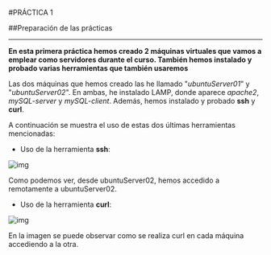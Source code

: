 #PRÁCTICA 1  


##Preparación de las prácticas

*****

**En esta primera práctica hemos creado 2 máquinas virtuales que vamos a emplear como servidores durante el curso. También hemos instalado y probado varias herramientas que también usaremos**

Las dos máquinas que hemos creado las he llamado "*ubuntuServer01*" y "*ubuntuServer02*". En ambas, he instalado LAMP, donde aparece *apache2*, *mySQL-server* y *mySQL-client*. Además, hemos instalado y probado **ssh** y **curl**. 

A continuación se muestra el uso de estas dos últimas herramientas mencionadas:

-  Uso de la herramienta **ssh**:

![img](https://github.com/JuanDiegoJr7/SWAP/blob/master/Pr%C3%A1cticas/Imagenes/ssh.PNG)

Como podemos ver, desde ubuntuServer02, hemos accedido a remotamente a ubuntuServer02.

- Uso de la herramienta **curl**:

![img](https://github.com/JuanDiegoJr7/SWAP/blob/master/Pr%C3%A1cticas/Imagenes/curl.PNG)

En la imagen se puede observar como se realiza curl en cada máquina accediendo a la otra.